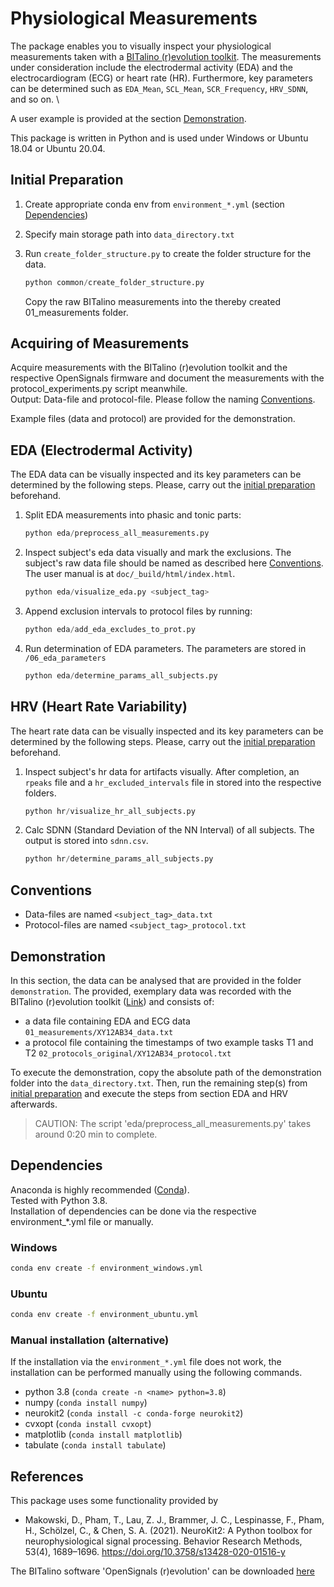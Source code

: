 # Physiological Measurements

The package enables you to visually inspect your physiological measurements taken with a [BITalino
(r)evolution toolkit](https://bitalino.com/products/board-kit-ble-bt).
The measurements under consideration include the electrodermal activity (EDA) and
the electrocardiogram (ECG) or heart rate (HR).
Furthermore, key parameters can be
determined such as `EDA_Mean`, `SCL_Mean`, `SCR_Frequency`, `HRV_SDNN`, and so on. \

A user example is provided at the section [Demonstration](#demonstration).

This package is written in Python and is used under Windows or Ubuntu 18.04 or Ubuntu 20.04.

## Initial Preparation

1. Create appropriate conda env from `environment_*.yml`
(section [Dependencies](#dependencies))
2. Specify main storage path into `data_directory.txt`
3. Run `create_folder_structure.py` to create the folder structure for the data.

    ```Python
    python common/create_folder_structure.py
    ```

    Copy the raw BITalino measurements into the thereby created 01_measurements folder.

## Acquiring of Measurements

Acquire measurements with the BITalino (r)evolution toolkit and the respective OpenSignals firmware and document the
measurements with the protocol_experiments.py script meanwhile.\
Output: Data-file and protocol-file. Please follow the naming [Conventions](#conventions).

Example files (data and protocol) are provided for the demonstration.

## EDA (Electrodermal Activity)

The EDA data can be visually inspected and its key parameters can be determined by the following steps.
Please, carry out the [initial preparation](#initial-preparation) beforehand.

1. Split EDA measurements into phasic and tonic parts:

    ```Python
    python eda/preprocess_all_measurements.py
    ```

2. Inspect subject's eda data visually and mark the exclusions.
    The subject's raw data file should be named as described here [Conventions](#conventions). The user manual is at `doc/_build/html/index.html`.

    ```Python
    python eda/visualize_eda.py <subject_tag>
    ```

3. Append exclusion intervals to protocol files by running:

    ```Python
    python eda/add_eda_excludes_to_prot.py
    ```

4. Run determination of EDA parameters. The parameters are stored in `/06_eda_parameters`

    ```Python
    python eda/determine_params_all_subjects.py
    ```

## HRV (Heart Rate Variability)

The heart rate data can be visually inspected and its key parameters can be determined by the following steps.
Please, carry out the [initial preparation](#initial-preparation) beforehand.

1. Inspect subject's hr data for artifacts visually. After completion, an `rpeaks` file and a `hr_excluded_intervals`
   file in stored into the respective folders.

    ```Python
    python hr/visualize_hr_all_subjects.py
    ```

2. Calc SDNN (Standard Deviation of the NN Interval) of all subjects. The output is stored into `sdnn.csv`.

    ```Python
    python hr/determine_params_all_subjects.py
    ```

## Conventions

- Data-files are named `<subject_tag>_data.txt`
- Protocol-files are named `<subject_tag>_protocol.txt`

## Demonstration

In this section, the data can be analysed that are provided in the folder
`demonstration`. The provided, exemplary data was recorded with the BITalino (r)evolution toolkit
([Link](https://bitalino.com/products/board-kit-ble-bt)) and consists of:

- a data file containing EDA and ECG data
`01_measurements/XY12AB34_data.txt`
- a protocol file containing the timestamps of two example tasks T1 and T2
`02_protocols_original/XY12AB34_protocol.txt`

To execute the demonstration, copy the absolute path of the demonstration folder into the
`data_directory.txt`. Then, run the remaining step(s) from
[initial preparation](#initial-preparation) and execute the steps from section EDA and HRV afterwards.

> CAUTION: The script 'eda/preprocess_all_measurements.py' takes around 0:20 min to complete.

## Dependencies

Anaconda is highly recommended ([Conda](https://conda.io/projects/conda/en/latest/user-guide/install/index.html)).\
Tested with Python 3.8.\
Installation of dependencies can be done via the respective environment_*.yml file or manually.

### Windows

```Bash
conda env create -f environment_windows.yml
```

### Ubuntu

```Bash
conda env create -f environment_ubuntu.yml
```

### Manual installation (alternative)

If the installation via the `environment_*.yml` file does not work, the installation can be performed manually using the following commands.

- python 3.8 (`conda create -n <name> python=3.8`)
- numpy (`conda install numpy`)
- neurokit2 (`conda install -c conda-forge neurokit2`)
- cvxopt (`conda install cvxopt`)
- matplotlib (`conda install matplotlib`)
- tabulate (`conda install tabulate`)

## References

This package uses some functionality provided by

- Makowski, D., Pham, T., Lau, Z. J., Brammer, J. C., Lespinasse, F., Pham, H., Schölzel, C., & Chen, S. A. (2021).
  NeuroKit2: A Python toolbox for neurophysiological signal processing. Behavior Research Methods, 53(4), 1689–1696.
  <https://doi.org/10.3758/s13428-020-01516-y>

The BITalino software 'OpenSignals (r)evolution' can be downloaded [here](https://bitalino.com/downloads/software)
